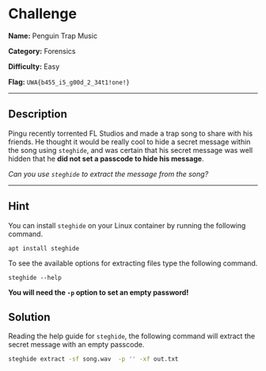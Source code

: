 # Challenge

**Name:** Penguin Trap Music

**Category:** Forensics

**Difficulty:** Easy

**Flag:** `UWA{b455_i5_g00d_2_34t1!one!}`

---

## Description

Pingu recently torrented FL Studios and made a trap song to share with his friends. He thought it would be really cool to hide a secret message within the song using `steghide`, and was certain that his secret message was well hidden that he **did not set a passcode to hide his message**.

*Can you use `steghide` to extract the message from the song?*

---
## Hint

You can install `steghide` on your Linux container by running the following command.

```
apt install steghide
```

To see the available options for extracting files type the following command.

```
steghide --help
```

**You will need the `-p` option to set an empty password!**

## Solution

Reading the help guide for `steghide`, the following command will extract the secret message with an empty passcode.

```bash
steghide extract -sf song.wav  -p '' -xf out.txt
```
